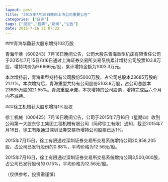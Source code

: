 ```yaml
---
layout: post
title: "2015年7月16日晚间上市公司重要公告"
categories: ["日评"]
tags: ["投资","股票","新闻","公告"]
date: 2015-7-16 21:07:22
---
```

###青海华鼎获大股东增持103万股

青海华鼎（600243）7月16日晚间公告，公司大股东青海重型机床有限责任公司于2015年7月15日和16日通过上海证券交易所交易系统累计增持公司股票103.8万股，增持均价为9.6666元/股，累计增持金额为1003.3万元。 

本次增持前，青海重型持持有公司股份5000万股，占公司总股本23685万股的21.11%。本次增持后，青海重型共持有公司股份5103.8万股，占公司总股本23685万股的21.55%。青海重型承诺，本次增持的公司股票，增持完成后六个月内不减持。

###徐工机械获大股东增持1%股权

徐工机械（000425）7月16日晚间公告，公司于2015年7月16日（星期四）收到公司第一大股东徐工集团工程机械有限公司（简称徐工有限）通知，截至2015年7月16日，徐工有限通过深圳证券交易所增持公司股票已达1%。

2015年7月15日，徐工有限通过深圳证券交易所交易系统增持公司20,858,205股，占公司已发行股份的0.88%，平均价格为12.56元/股。

2015年7月16日，徐工有限通过深圳证券交易所交易系统增持公司3,500,000股，占公司已发行股份的 0.15%，平均价格为12.56元/股。

（仅供参考，投资需谨慎）
